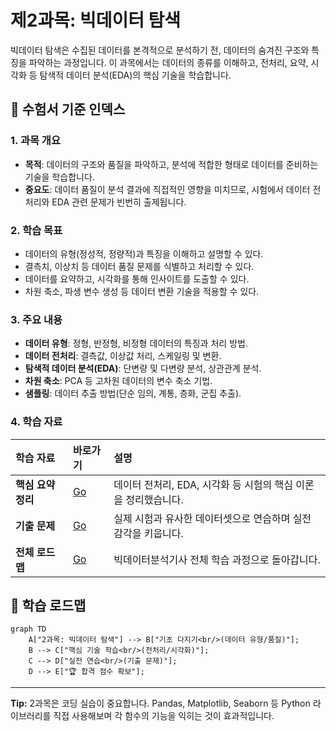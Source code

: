 # 제2과목: 빅데이터 탐색

빅데이터 탐색은 수집된 데이터를 본격적으로 분석하기 전, 데이터의 숨겨진 구조와 특징을 파악하는 과정입니다. 이 과목에서는 데이터의 종류를 이해하고, 전처리, 요약, 시각화 등 탐색적 데이터 분석(EDA)의 핵심 기술을 학습합니다.

## 📖 수험서 기준 인덱스

### 1. 과목 개요
- **목적**: 데이터의 구조와 품질을 파악하고, 분석에 적합한 형태로 데이터를 준비하는 기술을 학습합니다.
- **중요도**: 데이터 품질이 분석 결과에 직접적인 영향을 미치므로, 시험에서 데이터 전처리와 EDA 관련 문제가 빈번히 출제됩니다.

### 2. 학습 목표
- 데이터의 유형(정성적, 정량적)과 특징을 이해하고 설명할 수 있다.
- 결측치, 이상치 등 데이터 품질 문제를 식별하고 처리할 수 있다.
- 데이터를 요약하고, 시각화를 통해 인사이트를 도출할 수 있다.
- 차원 축소, 파생 변수 생성 등 데이터 변환 기술을 적용할 수 있다.

### 3. 주요 내용
- **데이터 유형**: 정형, 반정형, 비정형 데이터의 특징과 처리 방법.
- **데이터 전처리**: 결측값, 이상값 처리, 스케일링 및 변환.
- **탐색적 데이터 분석(EDA)**: 단변량 및 다변량 분석, 상관관계 분석.
- **차원 축소**: PCA 등 고차원 데이터의 변수 축소 기법.
- **샘플링**: 데이터 추출 방법(단순 임의, 계통, 층화, 군집 추출).

### 4. 학습 자료

| 학습 자료 | 바로가기 | 설명 |
| :--- | :--- | :--- |
| **핵심 요약 정리** | [Go](./요약정리/README.md) | 데이터 전처리, EDA, 시각화 등 시험의 핵심 이론을 정리했습니다. |
| **기출 문제** | [Go](./기출문제/README.md) | 실제 시험과 유사한 데이터셋으로 연습하며 실전 감각을 키웁니다. |
| **전체 로드맵** | [Go](../../README.md) | 빅데이터분석기사 전체 학습 과정으로 돌아갑니다. |

## 🎯 학습 로드맵

```mermaid
graph TD
    A["2과목: 빅데이터 탐색"] --> B["기초 다지기<br/>(데이터 유형/품질)"];
    B --> C["핵심 기술 학습<br/>(전처리/시각화)"];
    C --> D["실전 연습<br/>(기출 문제)"];
    D --> E["🏆 합격 점수 확보"];
```

---
**Tip:** 2과목은 코딩 실습이 중요합니다. Pandas, Matplotlib, Seaborn 등 Python 라이브러리를 직접 사용해보며 각 함수의 기능을 익히는 것이 효과적입니다. 